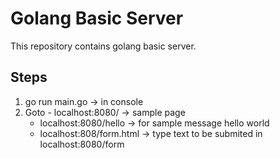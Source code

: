 # Golang Basic Server
This repository contains golang basic server.

## Steps
1. go run main.go -> in console
2. Goto - localhost:8080/ -> sample page
    - localhost:8080/hello -> for sample message hello world
    - localhost:808/form.html -> type text to be submited in localhost:8080/form
